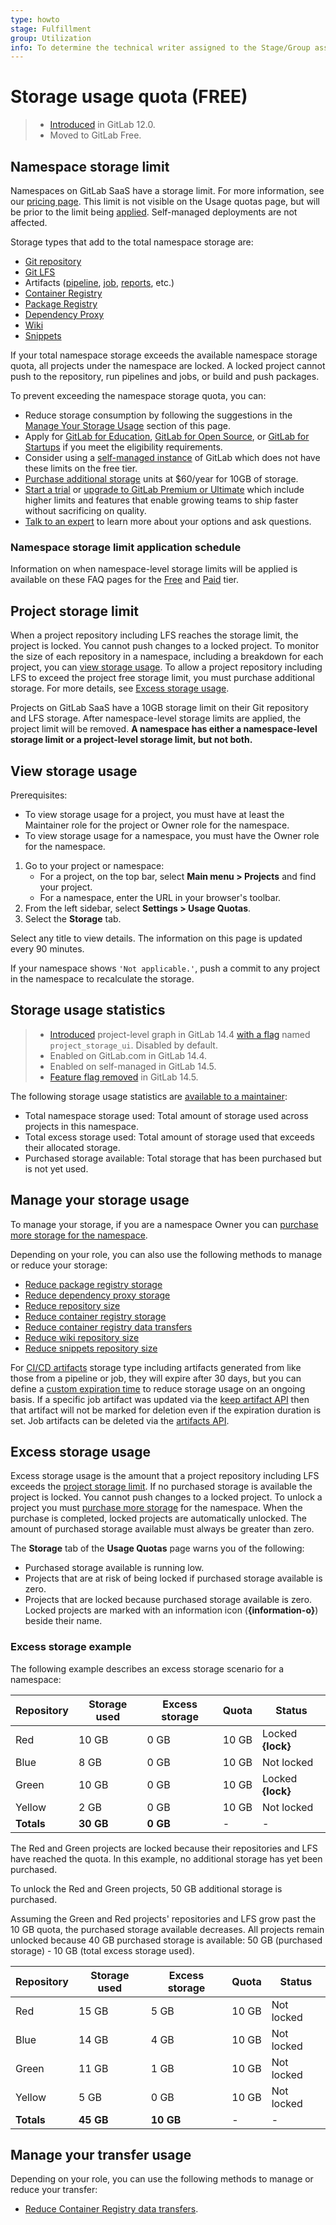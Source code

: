 ```yaml
---
type: howto
stage: Fulfillment
group: Utilization
info: To determine the technical writer assigned to the Stage/Group associated with this page, see https://about.gitlab.com/handbook/product/ux/technical-writing/#assignments
---
```


# Storage usage quota **(FREE)**

> - [Introduced](https://gitlab.com/gitlab-org/gitlab/-/merge_requests/13294) in GitLab 12.0.
> - Moved to GitLab Free.

## Namespace storage limit

Namespaces on GitLab SaaS have a storage limit. For more information, see our [pricing page](https://about.gitlab.com/pricing/).
This limit is not visible on the Usage quotas page, but will be prior to the limit being [applied](#namespace-storage-limit-application-schedule). Self-managed deployments are not affected.

Storage types that add to the total namespace storage are:

- [Git repository](../user/project/repository/index.md#repository-size)
- [Git LFS](../topics/git/lfs/index.md#git-large-file-storage-lfs)
- Artifacts ([pipeline](../ci/pipelines/pipeline_artifacts.md#pipeline-artifacts), [job](../ci/pipelines/job_artifacts.md#job-artifacts), [reports](../ci/yaml/artifacts_reports.md#gitlab-cicd-artifacts-reports-types), etc.)
- [Container Registry](../user/packages/container_registry/index.md#gitlab-container-registry)
- [Package Registry](../user/packages/package_registry/index.md#package-registry)
- [Dependency Proxy](../user/packages/dependency_proxy/index.md#dependency-proxy)
- [Wiki](../user/project/wiki/index.md#wiki)
- [Snippets](../user/snippets.md#snippets)

If your total namespace storage exceeds the available namespace storage quota, all projects under the namespace are locked.
A locked project cannot push to the repository, run pipelines and jobs, or build and push packages.

To prevent exceeding the namespace storage quota, you can:

- Reduce storage consumption by following the suggestions in the [Manage Your Storage Usage](#manage-your-storage-usage) section of this page.
- Apply for [GitLab for Education](https://about.gitlab.com/solutions/education/join/), [GitLab for Open Source](https://about.gitlab.com/solutions/open-source/join/), or [GitLab for Startups](https://about.gitlab.com/solutions/startups/) if you meet the eligibility requirements.
- Consider using a [self-managed instance](../subscriptions/self_managed/index.md) of GitLab which does not have these limits on the free tier.
- [Purchase additional storage](../subscriptions/gitlab_com/index.md#purchase-more-storage-and-transfer) units at $60/year for 10GB of storage.
- [Start a trial](https://about.gitlab.com/free-trial/) or [upgrade to GitLab Premium or Ultimate](https://about.gitlab.com/pricing) which include higher limits and features that enable growing teams to ship faster without sacrificing on quality.
- [Talk to an expert](https://page.gitlab.com/usage_limits_help.html) to learn more about your options and ask questions.

### Namespace storage limit application schedule

Information on when namespace-level storage limits will be applied is available on these FAQ pages for the [Free](https://about.gitlab.com/pricing/faq-efficient-free-tier/#storage-limits-on-gitlab-saas-free-tier) and [Paid](https://about.gitlab.com/pricing/faq-paid-storage-transfer/) tier.

## Project storage limit

When a project repository including LFS reaches the storage limit, the project is locked. You cannot push changes to a locked project. To monitor the size of each repository in a namespace, including a breakdown for each project, you can
[view storage usage](#view-storage-usage). To allow a project repository including LFS to exceed the project free storage limit,
you must purchase additional storage. For more details, see [Excess storage usage](#excess-storage-usage).

Projects on GitLab SaaS have a 10GB storage limit on their Git repository and LFS storage.
After namespace-level storage limits are applied, the project limit will be removed. **A namespace has either a namespace-level storage limit or a project-level storage limit, but not both.**

## View storage usage

Prerequisites:

- To view storage usage for a project, you must have at least the Maintainer role for the project or Owner role for the namespace.
- To view storage usage for a namespace, you must have the Owner role for the namespace.

1. Go to your project or namespace:
   - For a project, on the top bar, select **Main menu > Projects** and find your project.
   - For a namespace, enter the URL in your browser's toolbar.
1. From the left sidebar, select **Settings > Usage Quotas**.
1. Select the **Storage** tab.

Select any title to view details. The information on this page
is updated every 90 minutes.

If your namespace shows `'Not applicable.'`, push a commit to any project in the
namespace to recalculate the storage.

## Storage usage statistics

> - [Introduced](https://gitlab.com/gitlab-org/gitlab/-/merge_requests/68898) project-level graph in GitLab 14.4 [with a flag](../administration/feature_flags.md) named `project_storage_ui`. Disabled by default.
> - Enabled on GitLab.com in GitLab 14.4.
> - Enabled on self-managed in GitLab 14.5.
> - [Feature flag removed](https://gitlab.com/gitlab-org/gitlab/-/merge_requests/71270) in GitLab 14.5.

The following storage usage statistics are [available to a maintainer](../user/permissions.md#group-members-permissions):

- Total namespace storage used: Total amount of storage used across projects in this namespace.
- Total excess storage used: Total amount of storage used that exceeds their allocated storage.
- Purchased storage available: Total storage that has been purchased but is not yet used.

## Manage your storage usage

To manage your storage, if you are a namespace Owner you can [purchase more storage for the namespace](../subscriptions/gitlab_com/index.md#purchase-more-storage-and-transfer).

Depending on your role, you can also use the following methods to manage or reduce your storage:

- [Reduce package registry storage](packages/package_registry/reduce_package_registry_storage.md)
- [Reduce dependency proxy storage](packages/dependency_proxy/reduce_dependency_proxy_storage.md)
- [Reduce repository size](project/repository/reducing_the_repo_size_using_git.md)
- [Reduce container registry storage](packages/container_registry/reduce_container_registry_storage.md)
- [Reduce container registry data transfers](packages/container_registry/reduce_container_registry_data_transfer.md)
- [Reduce wiki repository size](../administration/wikis/index.md#reduce-wiki-repository-size)
- [Reduce snippets repository size](../user/snippets.md#reduce-snippets-repository-size)

For [CI/CD artifacts](../ci/caching/index.md#artifacts) storage type including artifacts generated from like those from a pipeline or job, they will expire after 30 days, but you can define a [custom expiration time](../ci/yaml/index.md#artifactsexpire_in) to reduce storage usage on an ongoing basis. If a specific job artifact was updated via the [keep artifact API](../api/job_artifacts.html#keep-artifacts) then that artifact will not be marked for deletion even if the expiration duration is set. Job artifacts can be deleted via the [artifacts API](../api/job_artifacts.html#delete-job-artifacts).

## Excess storage usage

Excess storage usage is the amount that a project repository including LFS exceeds the [project storage limit](#project-storage-limit). If no
purchased storage is available the project is locked. You cannot push changes to a locked project.
To unlock a project you must [purchase more storage](../subscriptions/gitlab_com/index.md#purchase-more-storage-and-transfer)
for the namespace. When the purchase is completed, locked projects are automatically unlocked. The
amount of purchased storage available must always be greater than zero.

The **Storage** tab of the **Usage Quotas** page warns you of the following:

- Purchased storage available is running low.
- Projects that are at risk of being locked if purchased storage available is zero.
- Projects that are locked because purchased storage available is zero. Locked projects are
  marked with an information icon (**{information-o}**) beside their name.

### Excess storage example

The following example describes an excess storage scenario for a namespace:

| Repository | Storage used | Excess storage | Quota  | Status            |
|------------|--------------|----------------|--------|-------------------|
| Red        | 10 GB        | 0 GB           | 10 GB  | Locked **{lock}** |
| Blue       | 8 GB         | 0 GB           | 10 GB  | Not locked        |
| Green      | 10 GB        | 0 GB           | 10 GB  | Locked **{lock}** |
| Yellow     | 2 GB         | 0 GB           | 10 GB  | Not locked        |
| **Totals** | **30 GB**    | **0 GB**       | -      | -                 |

The Red and Green projects are locked because their repositories and LFS have reached the quota. In this
example, no additional storage has yet been purchased.

To unlock the Red and Green projects, 50 GB additional storage is purchased.

Assuming the Green and Red projects' repositories and LFS grow past the 10 GB quota, the purchased storage
available decreases. All projects remain unlocked because 40 GB purchased storage is available:
50 GB (purchased storage) - 10 GB (total excess storage used).

| Repository | Storage used | Excess storage | Quota   | Status            |
|------------|--------------|----------------|---------|-------------------|
| Red        | 15 GB        | 5 GB           | 10 GB   | Not locked        |
| Blue       | 14 GB        | 4 GB           | 10 GB   | Not locked        |
| Green      | 11 GB        | 1 GB           | 10 GB   | Not locked        |
| Yellow     | 5 GB         | 0 GB           | 10 GB   | Not locked        |
| **Totals** | **45 GB**    | **10 GB**      | -       | -                 |

## Manage your transfer usage

Depending on your role, you can use the following methods to manage or reduce your transfer:

- [Reduce Container Registry data transfers](packages/container_registry/reduce_container_registry_data_transfer.md).
